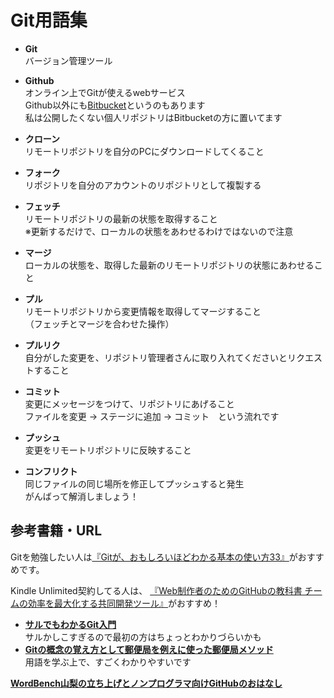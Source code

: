 # Git用語集


* **Git**  
    バージョン管理ツール

* **Github**  
    オンライン上でGitが使えるwebサービス  
    Github以外にも[Bitbucket](https://bitbucket.org/)というのもあります  
    私は公開したくない個人リポジトリはBitbucketの方に置いてます

* **クローン**  
    リモートリポジトリを自分のPCにダウンロードしてくること

* **フォーク**  
    リポジトリを自分のアカウントのリポジトリとして複製する

* **フェッチ**  
    リモートリポジトリの最新の状態を取得すること  
    ※更新するだけで、ローカルの状態をあわせるわけではないので注意

* **マージ**  
    ローカルの状態を、取得した最新のリモートリポジトリの状態にあわせること

* **プル**  
    リモートリポジトリから変更情報を取得してマージすること  
    （フェッチとマージを合わせた操作）

* **プルリク**  
    自分がした変更を、リポジトリ管理者さんに取り入れてくださいとリクエストすること

* **コミット**  
    変更にメッセージをつけて、リポジトリにあげること  
    ファイルを変更 → ステージに追加 → コミット　という流れです

* **プッシュ**  
    変更をリモートリポジトリに反映すること

* **コンフリクト**  
    同じファイルの同じ場所を修正してプッシュすると発生  
    がんばって解消しましょう！


## 参考書籍・URL
Gitを勉強したい人は[『Gitが、おもしろいほどわかる基本の使い方33』](https://www.amazon.co.jp/Git%E3%81%8C%E3%80%81%E3%81%8A%E3%82%82%E3%81%97%E3%82%8D%E3%81%84%E3%81%BB%E3%81%A9%E3%82%8F%E3%81%8B%E3%82%8B%E5%9F%BA%E6%9C%AC%E3%81%AE%E4%BD%BF%E3%81%84%E6%96%B933-%E5%A4%A7%E4%B8%B2-%E8%82%87-ebook/dp/B00Y2FKN9C/ref=pd_sim_351_4?ie=UTF8&dpID=51k3NJGTYLL&dpSrc=sims&preST=_OU09__BG0%2C0%2C0%2C0_FMpng_AC_UL160_SR120%2C160_&psc=1&refRID=QN2MVCTMAWTSAJQJG849)がおすすめです。

Kindle Unlimited契約してる人は、 [『Web制作者のためのGitHubの教科書 チームの効率を最大化する共同開発ツール』](http://www.amazon.co.jp/exec/obidos/ASIN/B00QPSXY1I/hatsuka-matsui-22/ref=nosim/)がおすすめ！


* **[サルでもわかるGit入門](http://www.backlog.jp/git-guide/)**  
    サルかしこすぎるので最初の方はちょっとわかりづらいかも
* **[Gitの概念の覚え方として郵便局を例えに使った郵便局メソッド](https://speakerdeck.com/yunico/20140601-github-kaigi-yunico)**  
    用語を学ぶ上で、すごくわかりやすいです

**[WordBench山梨の立ち上げとノンプログラマ向けGitHubのおはなし](http://www.slideshare.net/natsumiine/wordbenchgithub)**  
